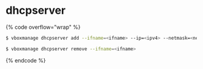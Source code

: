 # dhcpserver

{% code overflow="wrap" %}
```sh
$ vboxmanage dhcpserver add --ifname=<ifname> --ip=<ipv4> --netmask=<netmask> --lowerip=<lower_ip> --upperip=<upper_ip> --enable

$ vboxmanage dhcpserver remove --ifname=<ifname>
```
{% endcode %}

